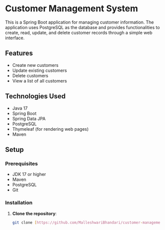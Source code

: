 # Customer Management System

This is a Spring Boot application for managing customer information. 
The application uses PostgreSQL as the database and provides functionalities to create, read, update, and delete customer records through a simple web interface.

## Features

- Create new customers
- Update existing customers
- Delete customers
- View a list of all customers

## Technologies Used

- Java 17
- Spring Boot
- Spring Data JPA
- PostgreSQL
- Thymeleaf (for rendering web pages)
- Maven

## Setup

### Prerequisites

- JDK 17 or higher
- Maven
- PostgreSQL
- Git

### Installation

1. **Clone the repository**:
   ```sh
   git clone [https://github.com/MalleshwariBhandari/customer-management-system](https://github.com/MalleshwariBhandari/CustomerPortal-PostgreSQL.git)
